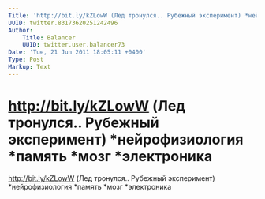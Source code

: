```yaml
---
Title: 'http://bit.ly/kZLowW (Лед тронулся.. Рубежный эксперимент) *нейрофизиология *память *мозг *электроника'
UUID: twitter.83173620251242496
Author:
    Title: Balancer
    UUID: twitter.user.balancer73
Date: 'Tue, 21 Jun 2011 18:05:11 +0400'
Type: Post
Markup: Text
---
```


# http://bit.ly/kZLowW (Лед тронулся.. Рубежный эксперимент) *нейрофизиология *память *мозг *электроника

http://bit.ly/kZLowW (Лед тронулся.. Рубежный эксперимент)
*нейрофизиология *память *мозг *электроника